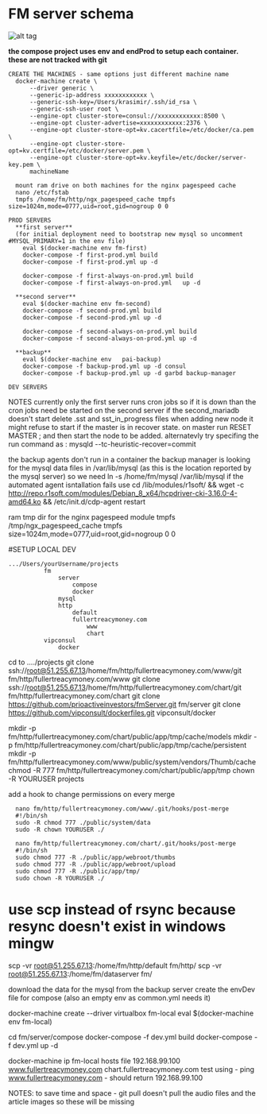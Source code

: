 # FM server schema


![alt tag](https://github.com/prioactiveinvestors/composeFM/blob/master/schema.png)


**the compose project uses env and endProd to setup each container.
these are not tracked with git**

```
CREATE THE MACHINES - same options just different machine name
  docker-machine create \
      --driver generic \
      --generic-ip-address xxxxxxxxxxxx \
      --generic-ssh-key=/Users/krasimir/.ssh/id_rsa \
      --generic-ssh-user root \
      --engine-opt cluster-store=consul://xxxxxxxxxxxx:8500 \
      --engine-opt cluster-advertise=xxxxxxxxxxxx:2376 \
      --engine-opt cluster-store-opt=kv.cacertfile=/etc/docker/ca.pem \
      --engine-opt cluster-store-opt=kv.certfile=/etc/docker/server.pem \
      --engine-opt cluster-store-opt=kv.keyfile=/etc/docker/server-key.pem \ 
      machineName
  
  mount ram drive on both machines for the nginx pagespeed cache
  nano /etc/fstab
  tmpfs /home/fm/http/ngx_pagespeed_cache tmpfs size=1024m,mode=0777,uid=root,gid=nogroup 0 0

PROD SERVERS
  **first server** 
  (for initial deployment need to bootstrap new mysql so uncomment #MYSQL_PRIMARY=1 in the env file)
    eval $(docker-machine env fm-first)
    docker-compose -f first-prod.yml build
    docker-compose -f first-prod.yml up -d
    
    docker-compose -f first-always-on-prod.yml build
    docker-compose -f first-always-on-prod.yml   up -d
  
  **second server**
    eval $(docker-machine env fm-second)
    docker-compose -f second-prod.yml build
    docker-compose -f second-prod.yml up -d

    docker-compose -f second-always-on-prod.yml build
    docker-compose -f second-always-on-prod.yml up -d
  
  **backup**
    eval $(docker-machine env   pai-backup)
    docker-compose -f backup-prod.yml up -d consul
    docker-compose -f backup-prod.yml up -d garbd backup-manager

DEV SERVERS

```

NOTES
  currently only the first server runs cron jobs so if it is down than the cron jobs need be started on the second server
  if the second_mariadb doesn't start delete .sst and sst_in_progress files
  when adding new node it might refuse to start if the master is in recover state. on master run RESET MASTER ; and then start the node to be added. alternatevly try specifing the run command as : mysqld --tc-heuristic-recover=commit

  the backup agents don't run in a container
  the backup manager is looking for the mysql data files in /var/lib/mysql (as this is the location reported by the mysql server) 
    so we need ln -s /home/fm/mysql /var/lib/mysql
  if the automated agent isntallation fails use 
    cd /lib/modules/r1soft/ && wget -c http://repo.r1soft.com/modules/Debian_8_x64/hcpdriver-cki-3.16.0-4-amd64.ko && /etc/init.d/cdp-agent restart 



  ram tmp dir for the nginx pagespeed module
  tmpfs /tmp/ngx_pagespeed_cache tmpfs size=1024m,mode=0777,uid=root,gid=nogroup 0 0



#SETUP LOCAL DEV

```
.../Users/yourUsername/projects
          fm
              server
                  compose
                  docker
              mysql
              http
                  default
                  fullertreacymoney.com
                      www
                      chart
          vipconsul
              docker
```

cd to ..../projects 
git clone ssh://root@51.255.67.13/home/fm/http/fullertreacymoney.com/www/git fm/http/fullertreacymoney.com/www
git clone ssh://root@51.255.67.13/home/fm/http/fullertreacymoney.com/chart/git fm/http/fullertreacymoney.com/chart
git clone https://github.com/prioactiveinvestors/fmServer.git fm/server
git clone https://github.com/vipconsult/dockerfiles.git vipconsult/docker

mkdir -p fm/http/fullertreacymoney.com/chart/public/app/tmp/cache/models
mkdir -p fm/http/fullertreacymoney.com/chart/public/app/tmp/cache/persistent
mkdir -p fm/http/fullertreacymoney.com/www/public/system/vendors/Thumb/cache
chmod -R 777 fm/http/fullertreacymoney.com/chart/public/app/tmp
chown -R YOURUSER projects

add a hook to change permissions on every merge
```
  nano fm/http/fullertreacymoney.com/www/.git/hooks/post-merge
  #!/bin/sh
  sudo -R chmod 777 ./public/system/data
  sudo -R chown YOURUSER ./

  nano fm/http/fullertreacymoney.com/chart/.git/hooks/post-merge
  #!/bin/sh
  sudo chmod 777 -R ./public/app/webroot/thumbs
  sudo chmod 777 -R ./public/app/webroot/upload
  sudo chmod 777 -R ./public/app/tmp/
  sudo chown -R YOURUSER ./

```
# use scp instead of rsync because resync doesn't exist in windows mingw
scp -vr root@51.255.67.13:/home/fm/http/default fm/http/
scp -vr root@51.255.67.13:/home/fm/dataserver fm/

download the data for the mysql from the backup server
create the envDev file for compose (also an empty env as common.yml needs it)

docker-machine create --driver virtualbox fm-local
eval $(docker-machine env fm-local)

cd fm/server/compose
docker-compose -f dev.yml build
docker-compose -f dev.yml up -d

docker-machine ip fm-local
hosts file 
192.168.99.100 www.fullertreacymoney.com chart.fullertreacymoney.com
test using  - ping www.fullertreacymoney.com - should return 192.168.99.100

NOTES: to save time and space - git pull doesn't pull the audio files and the article images so these will be missing



